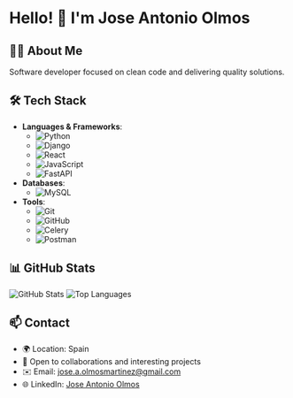# Hello! 👋 I'm Jose Antonio Olmos

## 👨‍💻 About Me

Software developer focused on clean code and delivering quality solutions.


## 🛠️ Tech Stack
- **Languages & Frameworks**:
  - ![Python](https://img.shields.io/badge/Python-3776AB?style=flat&logo=python&logoColor=white)
  - ![Django](https://img.shields.io/badge/Django-092E20?style=flat&logo=django&logoColor=white)
  - ![React](https://img.shields.io/badge/React-61DAFB?style=flat&logo=react&logoColor=white)
  - ![JavaScript](https://img.shields.io/badge/JavaScript-F7DF1E?style=flat&logo=javascript&logoColor=white)
  - ![FastAPI](https://img.shields.io/badge/FastAPI-009688?style=flat&logo=fastapi&logoColor=white)
- **Databases**:
  - ![MySQL](https://img.shields.io/badge/MySQL-4479A1?style=flat&logo=mysql&logoColor=white)
- **Tools**:
  - ![Git](https://img.shields.io/badge/Git-F05032?style=flat&logo=git&logoColor=white)
  - ![GitHub](https://img.shields.io/badge/GitHub-181717?style=flat&logo=github&logoColor=white)
  - ![Celery](https://img.shields.io/badge/Celery-37814A?style=flat&logo=celery&logoColor=white)
  - ![Postman](https://img.shields.io/badge/Postman-FF6C37?style=flat&logo=postman&logoColor=white)

## 📊 GitHub Stats
![GitHub Stats](https://github-readme-stats.vercel.app/api?username=Jaolmos&show_icons=true&theme=dark)
![Top Languages](https://github-readme-stats.vercel.app/api/top-langs/?username=Jaolmos&layout=compact&theme=dark)

## 📫 Contact
- 🌍 Location: Spain
- 💼 Open to collaborations and interesting projects
- ✉️ Email: [jose.a.olmosmartinez@gmail.com](mailto:jose.a.olmosmartinez@gmail.com)
- 🌐 LinkedIn: [Jose Antonio Olmos](https://www.linkedin.com/in/jose-antonio-olmos-m/)
